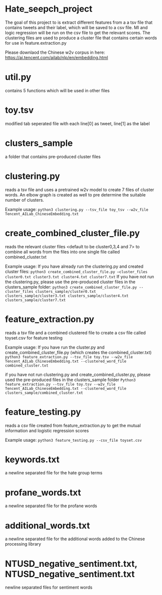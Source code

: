 # Hate_seepch_project
The goal of this project to is extract different features from a a tsv file that contains tweets and their label, which will be saved to a csv file. MI and logic regression will be run on the csv file to get the relevant scores. The clustering files are used to produce a cluster file that contains certain words for use in feature.extraction.py 

Please downlaod the Chinese w2v corpus in here: https://ai.tencent.com/ailab/nlp/en/embedding.html

# util.py 
contains 5 functions which will be used in other files

# toy.tsv
modified tab seperated file with each line[0] as tweet, line[1] as the label

# clusters_sample
a folder that contains pre-produced cluster files 

# clustering.py 
reads a tsv file and uses a pretrained w2v model to create 7 files of cluster words. An elbow graph is created as well to pre determine the suitable number of clusters. 

Example usage:
`python3 clustering.py --tsv_file toy_tsv --w2v_file Tencent_AILab_ChineseEmbedding.txt`

# create_combined_cluster_file.py
reads the relevant cluster files <default to be cluster0,3,4 and 7> to combine all words from the files into one single file called combined_cluster.txt

Example usage:
If you have already run the clustering.py and created cluster files:
`python3 create_combined_cluster_file.py –cluster_files cluster0.txt cluster3.txt cluster4.txt cluster7.txt`
If you have not run the clustering.py, please use the pre-produced cluster files in the clusters_sample folder:
`python3 create_combined_cluster_file.py --cluster_files clusters_sample/cluster0.txt clusters_sample/cluster3.txt clusters_sample/cluster4.txt clusters_sample/cluster7.txt`

# feature_extraction.py
reads a tsv file and a combined clustered file to create a csv file called toyset.csv for feature testing 

Example usage: 
If you have run the cluster.py and create_combined_cluster_file.py (which creates the combined_cluster.txt)
`python3 feature_extraction.py --tsv_file toy.tsv --w2v_file Tencent_AILab_ChineseEmbedding.txt --clustered_word_file combined_cluster.txt` 

if you have not run clustering.py and create_combined_cluster.py, please used the pre-produced files in the clusters_sample folder
`Python3 feature_extraction.py --tsv_file toy.tsv --w2v_file Tencent_AILab_ChineseEmbedding.txt --clustered_word_file clusters_sample/combined_cluster.txt`

# feature_testing.py
reads a csv file created from feature_extraction.py to get the mutual information and logistic regression scores

Example usage:
`python3 feature_testing.py --csv_file toyset.csv`

# keywords.txt
a newline separated file for the hate group terms

# profane_words.txt
a newline separated file for the profane words

# additional_words.txt
a newline separated file for the additional words added to the Chinese processing library 

# NTUSD_negative_sentiment.txt, NTUSD_negative_sentiment.txt
newline separated files for sentiment words






